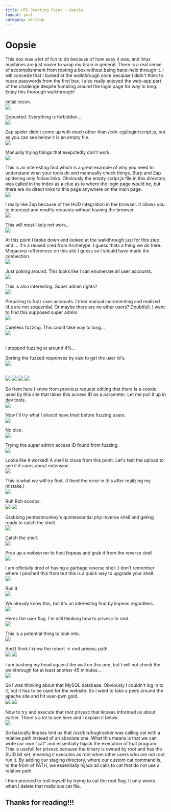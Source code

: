 ```yaml
---
title: HTB Starting Point - Oopsie
layout: post
category: writeup
---
```


# Oopsie
This box was a lot of fun to do because of how easy it was, and linux machines are just easier to wrap my brain in general.  There is a real sense of accomplishment from rooting a box without being hand-held through it.  I will concede that I looked at the walkthrough once because I didn't think to reuse passwords from the first box.  I also really enjoyed the web-app part of the challenge despite fumbling around the login page for way to long.  Enjoy this thorough walkthrough!


Initial recon.
<br/>
<img src="../assets/img/htb/startingpoint/Oopsie/nmap.png">
<br/>


Gobusted.  Everything is forbidden...
<br/>
<img src="../assets/img/htb/startingpoint/Oopsie/gobuster1.png">
<br/>


Zap spider didn't come up with much other than /cdn-cgi/login/script.js, but as you can see below it is an empty file.
<br/>
<img src="../assets/img/htb/startingpoint/Oopsie/zap1.png">
<br/>


Manually trying things that exepctedly don't work.
<br/>
<img src="../assets/img/htb/startingpoint/Oopsie/login1.png">
<br/>


This is an interesting find which is a great example of why you need to understand what your tools do and mannually check things.  Burp and Zap spidering only follow links.  Obviously the empty script.js file in this directory was called in the index as a clue as to where the login page would be, but there are no direct links to this page anywhere on the main page.
<br/>
<img src="../assets/img/htb/startingpoint/Oopsie/login2.png">
<br/>


I really like Zap because of the HUD integration in the browser. It allows you to intercept and modify requests without leaving the browser.
<br/>
<img src="../assets/img/htb/startingpoint/Oopsie/zaphud.png">
<br/>

This will most likely not work...
<br/>
<img src="../assets/img/htb/startingpoint/Oopsie/badsqli.png">
<br/>


At this point I broke down and looked at the walkthrough just for this step and.... it's a reused cred from Archetype.  I guess thats a thing we do here.  Megacorp refferences on this site I guess so I should have made the connection.
<br/>
<img src="../assets/img/htb/startingpoint/Oopsie/rms.png">
<br/>


Just poking around.  This looks like I can enumerate all user accounts.
<br/>
<img src="../assets/img/htb/startingpoint/Oopsie/potentialsqli.png">
<br/>


This is also interesting. Super admin rights?
<br/>
<img src="../assets/img/htb/startingpoint/Oopsie/super-admin-req.png">
<br/>


Preparing to fuzz user accounts. I tried manual incrementing and realized id's are not sequential. Or maybe there are no other users? Doubtfull.  I want to find this supposed super admin.
<br/>
<img src="../assets/img/htb/startingpoint/Oopsie/preparing-to-fuzz.png">
<br/>


Careless fuzzing.  This could take way to long...
<br/>
<img src="../assets/img/htb/startingpoint/Oopsie/careless-fuzzing.png">
<br/>


<br/>
I stopped fuzzing at around 4%...
<br/>


Sorting the fuzzed responses by size to get the user id's.
<br/>
<img src="../assets/img/htb/startingpoint/Oopsie/big-bytes.png">
<br/>

<br/>
<img src="../assets/img/htb/startingpoint/Oopsie/John.png">
<img src="../assets/img/htb/startingpoint/Oopsie/Rafol.png">
<img src="../assets/img/htb/startingpoint/Oopsie/Peter.png">
<img src="../assets/img/htb/startingpoint/Oopsie/superadmin.png">
<br/>


So from here I know from previous request editing that there is a cookie used by this site that takes this access ID as a parameter.  Let me pull it up in dev tools.
<br/>
<img src="../assets/img/htb/startingpoint/Oopsie/cookies.png">
<br/>


Now I'll try what I should have tried before fuzzing users.
<br/>
<img src="../assets/img/htb/startingpoint/Oopsie/superadmin-maybe.png">
<br/>


No dice.
<br/>
<img src="../assets/img/htb/startingpoint/Oopsie/bad-cookie.png">
<br/>


Trying the super admin access ID found from fuzzing.
<br/>
<img src="../assets/img/htb/startingpoint/Oopsie/cookie1.png">
<br/>


Looks like it worked!  A shell is close from this point.  Let's test the upload to see if it cares about extension.
<br/>
<img src="../assets/img/htb/startingpoint/Oopsie/rms-uploads.png">
<br/>

This is what we will try first. (I fixed the error in this after realizing my mistake.)
<br/>
<img src="../assets/img/htb/startingpoint/Oopsie/test1.png">
<br/>


Ruh Roh scoobs.
<br/>
<img src="../assets/img/htb/startingpoint/Oopsie/ruhroh.png">
<img src="../assets/img/htb/startingpoint/Oopsie/phpinfo.png">
<br/>


Grabbing pentestmonkey's quintessential php reverse shell and geting ready to catch the shell.
<br/>
<img src="../assets/img/htb/startingpoint/Oopsie/preparing-shell.png">
<br/>

Catch the shell.
<br/>
<img src="../assets/img/htb/startingpoint/Oopsie/catch-shell.png">
<br/>

Prop up a webserver to host linpeas and grab it from the reverse shell.
<br/>
<img src="../assets/img/htb/startingpoint/Oopsie/linpeas.png">
<br/>

I am officially tired of having a garbage reverse shell.  I don't remember where I pinched this from but this is a quick way to upgrade your shell.
<br/>
<img src="../assets/img/htb/startingpoint/Oopsie/upgrade.png">
<br/>


Run it.
<br/>
<img src="../assets/img/htb/startingpoint/Oopsie/runit.png">
<br/>

We already know this, but it's an interesting find by linpeas regardless.
<br/>
<img src="../assets/img/htb/startingpoint/Oopsie/old-creds.png">
<br/>


Heres the user flag.  I'm still thinking how to privesc to root.
<br/>
<img src="../assets/img/htb/startingpoint/Oopsie/userflag.png">
<br/>

This is a potential thing to look into.
<br/>
<img src="../assets/img/htb/startingpoint/Oopsie/mysql.png">
<br/>

And I think I know the robert -> root privesc path
<br/>
<img src="../assets/img/htb/startingpoint/Oopsie/robert-id.png">
<img src="../assets/img/htb/startingpoint/Oopsie/linpeas-bug.png">
<br/>

I am bashing my head against the wall on this one, but I will not check the walkthrough for at least another 45 minutes...
<br/>
<img src="../assets/img/htb/startingpoint/Oopsie/frustrated.png">
<br/>

So I was thinking about that MySQL database. Obviously I couldn't log in to it, but it has to be used for the website.  So I went to take a peek around the apache site and hit user-pwn gold.
<br/>
<img src="../assets/img/htb/startingpoint/Oopsie/robert-pwn.png">
<img src="../assets/img/htb/startingpoint/Oopsie/robert-ssh.png">
<br/>

Now to try and execute that root privesc that linpeas informed us about earlier.  There's a lot to see here and I explain it below.
<br/>
<img src="../assets/img/htb/startingpoint/Oopsie/fin.png">
<br/>


So basically linpeas told us that /usr/bin/bugtracker was calling cat with a relative path instead of an absolute one.  What this means is that we can write our own "cat" and essentially hijack the execution of that program.  This is usefull for privesc because the binary is owned by root and has the SUID bit set, meaning it executes as root when other users who are not root run it.  By adding our staging directory, where our custom cat command is, to the front of PATH, we essentially hijack all calls to cat that do not use a relative path.
<br/>


I then proceed to troll myself by trying to cat the root flag.  It only works when I delete that malicious cat file.

## Thanks for reading!!!
